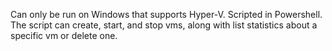 Can only be run on Windows that supports Hyper-V.
Scripted in Powershell. The script can create, start, and stop vms, along with list statistics about a specific vm or delete one.  
